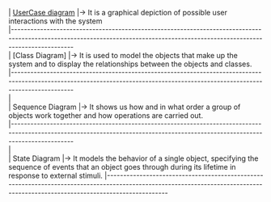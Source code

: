 
|  [UserCase diagram](file:///Users/jateshjoshi/Desktop/Diagrams/Screen%20Shot%202023-10-29%20at%2011.48.10%20AM.png) |-> It is a graphical depiction of possible user interactions with the system                                                                                   	
|-------------------------------------------------------------------------------------------------------------------------------------------------------------------------------	
| [Class Diagram]   |-> It is used to model the objects that make up the system and to display the relationships  between the objects and classes.    
|-------------------------------------------------------------------------------------------------------------------------------------------------------------------------------	
|   		
| Sequence Diagram |-> It shows us how and in what order a group of objects work together and how operations  are carried out.   
|-------------------------------------------------------------------------------------------------------------------------------------------------------------------------------	
|   	
| State Diagram    |-> It models the behavior of a single object, specifying the sequence of events that an object goes  through during its lifetime in response to external stimuli.
|-------------------------------------------------------------------------------------------------------------------------------------------------------------------------------
